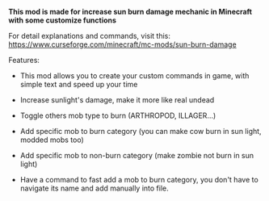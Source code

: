 **This mod is made for increase sun burn damage mechanic in Minecraft with some customize 
functions**

For detail explanations and commands, visit this:
https://www.curseforge.com/minecraft/mc-mods/sun-burn-damage

Features:

- This mod allows you to create your custom commands in game, with simple text and speed up your time

- Increase sunlight's damage, make it more like real undead

- Toggle others mob type to burn (ARTHROPOD, ILLAGER...)

- Add specific mob to burn category (you can make cow burn in sun light, modded mobs too)

- Add specific mob to non-burn category (make zombie not burn in sun light)

- Have a command to fast add a mob to burn category, you don't have to navigate its name and add 
  manually into file.